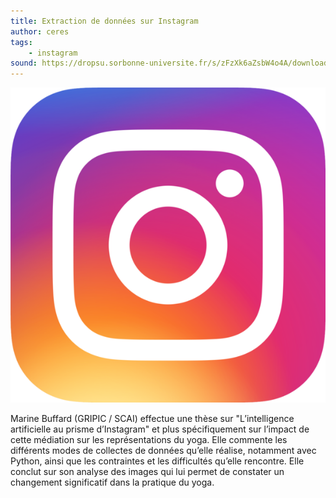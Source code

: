 ```yaml
---
title: Extraction de données sur Instagram
author: ceres
tags:
    - instagram
sound: https://dropsu.sorbonne-universite.fr/s/zFzXk6aZsbW4o4A/download/Podcast_9_Marine_Buffard.mp3
---
```


![](instagram.png)

Marine Buffard (GRIPIC / SCAI) effectue une thèse sur "L’intelligence artificielle au prisme d’Instagram" et plus spécifiquement sur l’impact de cette médiation sur les représentations du yoga. Elle commente les différents modes de collectes de données qu’elle réalise, notamment avec Python, ainsi que les contraintes et les difficultés qu’elle rencontre. Elle conclut sur son analyse des images qui lui permet de constater un changement significatif dans la pratique du yoga.
